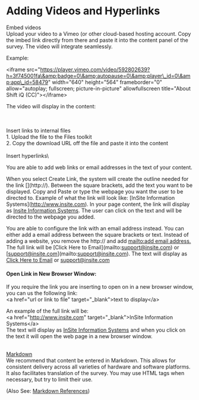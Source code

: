 # Adding Videos and Hyperlinks

Embed videos\
Upload your video to a Vimeo (or other cloud-based hosting account. Copy the imbed link directly from there and paste it into the content panel of the survey.  The video will integrate seamlessly.

Example: &#x20;

\<iframe src="https://player.vimeo.com/video/592802639?h=3f745001fa\&amp;badge=0\&amp;autopause=0\&amp;player\_id=0\&amp;app\_id=58479" width="640" height="564" frameborder="0" allow="autoplay; fullscreen; picture-in-picture" allowfullscreen title="About Shift iQ (CC)">\</iframe>

The video will display in the content:

\
\
Insert links to internal files\
1\. Upload the file to the Files toolkit\
2\. Copy the download URL off the file and paste it into the content\
\
Insert hyperlinks\


You are able to add web links or email addresses in the text of your content.

When you select Create Link, the system will create the outline needed for the link \[]\(http://). Between the square brackets, add the text you want to be displayed. Copy and Paste or type the webpage you want the user to be directed to.  Example of what the link will look like:  \[InSite Information Systems]\(http://www.insite.com). In your page content, the link will display as [Insite Information Systems](http://www.insite.com/). The user can click on the text and will be directed to the webpage you added.

You are able to configure the link with an email address instead. You can either add a email address between the square brackets or text. Instead of adding a website, you remove the http:// and add [mailto:add email address.](mailto:support@insite.com.) The full link will be \[Click Here to Email]\(mailto:support@insite.com) or \[support@insite.com]\(mailto:support@insite.com). The text will display as [Click Here to Email](mailto:support@insite.com) or [support@insite.com](mailto:support@insite.com)

#### Open Link in New Browser Window:

If you require the link you are inserting to open on in a new browser window, you can us the following link:\
\<a href="url or link to file" target="\_blank">text to display\</a>

An example of the full link will be:\
\<a href="http://www.insite.com" target="\_blank">InSite Information Systems\</a>\
The text will display as [InSite Information Systems](http://www.insite.com/) and when you click on the text it will open the web page in a new browser window.

\
[Markdown](../../../ui/help/portal/sites/edit-site-contents/markdown/)\
We recommend that content be entered in Markdown. This allows for consistent delivery across all varieties of hardware and software platforms.  It also facilitates translation of the survey. You may use HTML tags when necessary, but try to limit their use.

(Also See: [Markdown References](../../../ui/help/portal/messages/authoring-messages/markdown-reference/))
